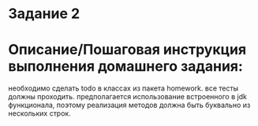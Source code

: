 # Задание 2
# Описание/Пошаговая инструкция выполнения домашнего задания:

необходимо сделать todo в классах из пакета homework.
все тесты должны проходить.
предполагается использование встроенного в jdk функционала, поэтому реализация методов должна быть буквально из нескольких строк.
